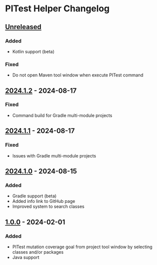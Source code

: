 <!-- Keep a Changelog guide -> https://keepachangelog.com -->

# PITest Helper Changelog

## [Unreleased]

### Added

- Kotlin support (beta)

### Fixed

- Do not open Maven tool window when execute PITest command

## [2024.1.2] - 2024-08-17

### Fixed

- Command build for Gradle multi-module projects

## [2024.1.1] - 2024-08-17

### Fixed

- Issues with Gradle multi-module projects

## [2024.1.0] - 2024-08-15

### Added

- Gradle support (beta)
- Added info link to GitHub page
- Improved system to search classes

## [1.0.0] - 2024-02-01

### Added

- PITest mutation coverage goal from project tool window by selecting classes and/or packages
- Java support

[Unreleased]: https://github.com/cquilezg/pitest-helper/compare/v2024.1.2...HEAD
[2024.1.2]: https://github.com/cquilezg/pitest-helper/compare/v2024.1.1...v2024.1.2
[2024.1.1]: https://github.com/cquilezg/pitest-helper/compare/v2024.1.0...v2024.1.1
[2024.1.0]: https://github.com/cquilezg/pitest-helper/compare/v1.0.0...v2024.1.0
[1.0.0]: https://github.com/cquilezg/pitest-helper/commits/v1.0.0
